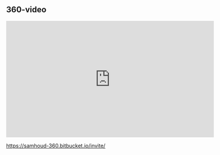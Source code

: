 <!-- .slide: data-background="#009EE0"> -->
<!-- .slide: data-background-image="css/theme/images/bg-video.jpg"> -->
<!-- .slide: data-background-size="cover"> -->

## 360-video

<iframe width="560" height="315" src="https://www.youtube.com/embed/nQ55enLeDfk" frameborder="0" allow="autoplay; encrypted-media" allowfullscreen></iframe>

https://samhoud-360.bitbucket.io/invite/